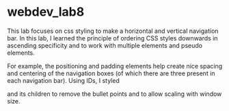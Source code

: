 # webdev_lab8

This lab focuses on css styling to make a horizontal and vertical navigation bar. In this lab, I learned the principle of ordering CSS styles downwards in ascending specificity and to work with multiple elements and pseudo elements. 


For example, the positioning and padding elements help create nice spacing and centering of the navigation boxes (of which there are three present in each navigation bar). Using IDs, I styled <nav> and its children to remove the bullet points and to allow scaling with window size.
